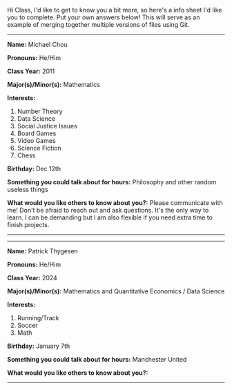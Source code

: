 Hi Class, I'd like to get to know you a bit more, so here's a info sheet I'd like you to complete. Put your own answers below! This will serve as an example of merging together multiple versions of files using Git.

---

**Name:** Michael Chou

**Pronouns:** He/Him

**Class Year:** 2011

**Major(s)/Minor(s):** Mathematics

**Interests:** 

  1. Number Theory
  2. Data Science
  3. Social Justice Issues
  4. Board Games
  5. Video Games
  6. Science Fiction
  7. Chess
  

**Birthday:** Dec 12th

**Something you could talk about for hours:** Philosophy and other random useless things

**What would you like others to know about you?:** Please communicate with me! Don't be afraid to reach out and ask questions. It's the only way to learn. I can be demanding but I am also flexible if you need extra time to finish projects.

---
---

**Name:** Patrick Thygesen

**Pronouns:** He/Him

**Class Year:** 2024

**Major(s)/Minor(s):** Mathematics and Quantitative Economics / Data Science

**Interests:** 

  1. Running/Track
  2. Soccer
  3. Math
  
**Birthday:** January 7th

**Something you could talk about for hours:** Manchester United

**What would you like others to know about you?:** 

---
